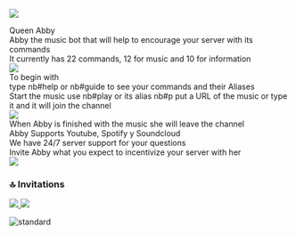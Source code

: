 <img src="https://cdn.discordapp.com/attachments/852303778513813514/882243168328904714/ui_2608_dragon_whitequeen_1.png"/></a>
<div class="title">Queen Abby</div>
<div class="subtitle">Abby the music bot that will help to encourage your server with its commands</div>
<div class="subtitle">It currently has 22 commands, 12 for music and 10 for information</div>
<img src="https://cdn.discordapp.com/attachments/839285763199860771/882313938233081886/unknown.png"/></a>
<div class="title">To begin with</div>
<div class="subtitle">type nb#help or nb#guide to see your commands and their Aliases</div>
<div class="subtitle">Start the music use nb#play or its alias nb#p put a URL of the music or type it and it will join the channel</div>
<img src="https://cdn.discordapp.com/attachments/839285763199860771/882314667572207616/unknown.png"/></a>
<div class="subtitle">When Abby is finished with the music she will leave the channel</div>
<div class="subtitle">Abby Supports Youtube, Spotify y Soundcloud</div>
<div class="subtitle">We have 24/7 server support for your questions</div>
<div class="title">Invite Abby what you expect to incentivize your server with her</div>
<img src="https://cdn.discordapp.com/attachments/852303778513813514/882243168328904714/ui_2608_dragon_whitequeen_1.png"/></a>


### 🔝 Invitations

<a href="https://top.gg/bot/832297493253324800">
  <img src="https://top.gg/api/widget/832297493253324800.svg">
</a>
<a href="https://discordthings.com/bot/832297493253324800"> <img src="https://discordthings.com/bot/832297493253324800/widget"/></a>

![standard](https://user-images.githubusercontent.com/75599353/118546744-feb2d700-b71d-11eb-8b13-edac1ed7faa3.gif)
